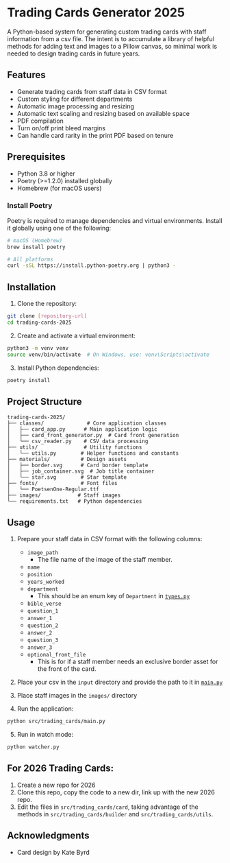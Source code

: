 # Trading Cards Generator 2025

A Python-based system for generating custom trading cards with staff information from a csv file. The intent is to accumulate a library of helpful methods for adding text and images to a Pillow canvas, so minimal work is needed to design trading cards in future years.

## Features

- Generate trading cards from staff data in CSV format
- Custom styling for different departments
- Automatic image processing and resizing
- Automatic text scaling and resizing based on available space
- PDF compilation
- Turn on/off print bleed margins
- Can handle card rarity in the print PDF based on tenure

## Prerequisites

- Python 3.8 or higher
- Poetry (>=1.2.0) installed globally
- Homebrew (for macOS users)

### Install Poetry

Poetry is required to manage dependencies and virtual environments. Install it globally using one of the following:

```bash
# macOS (Homebrew)
brew install poetry

# All platforms
curl -sSL https://install.python-poetry.org | python3 -
```

## Installation

1. Clone the repository:

```bash
git clone [repository-url]
cd trading-cards-2025
```

2. Create and activate a virtual environment:

```bash
python3 -m venv venv
source venv/bin/activate  # On Windows, use: venv\Scripts\activate
```

3. Install Python dependencies:

```bash
poetry install
```

## Project Structure

```
trading-cards-2025/
├── classes/              # Core application classes
│   ├── card_app.py      # Main application logic
│   ├── card_front_generator.py  # Card front generation
│   └── csv_reader.py    # CSV data processing
├── utils/               # Utility functions
│   └── utils.py        # Helper functions and constants
├── materials/          # Design assets
│   ├── border.svg      # Card border template
│   ├── job_container.svg  # Job title container
│   └── star.svg        # Star template
├── fonts/              # Font files
│   └── PoetsenOne-Regular.ttf
├── images/            # Staff images
└── requirements.txt   # Python dependencies
```

## Usage

1. Prepare your staff data in CSV format with the following columns:

   - `image_path`
     - The file name of the image of the staff member.
   - `name`
   - `position`
   - `years_worked`
   - `department`
     - This should be an enum key of `Department` in [`types.py`](src/trading_cards/utils/types.py)
   - `bible_verse`
   - `question_1`
   - `answer_1`
   - `question_2`
   - `answer_2`
   - `question_3`
   - `answer_3`
   - `optional_front_file`
     - This is for if a staff member needs an exclusive border asset for
       the front of the card.

2. Place your csv in the `input` directory and provide the path to it in [`main.py`](src/trading_cards/main.py)
3. Place staff images in the `images/` directory

4. Run the application:

```bash
python src/trading_cards/main.py
```

5. Run in watch mode:

```bash
python watcher.py
```

## For 2026 Trading Cards:

1. Create a new repo for 2026
2. Clone this repo, copy the code to a new dir, link up with the new 2026 repo.
3. Edit the files in `src/trading_cards/card`, taking advantage of the methods in
   `src/trading_cards/builder` and `src/trading_cards/utils`.

## Acknowledgments

- Card design by Kate Byrd
